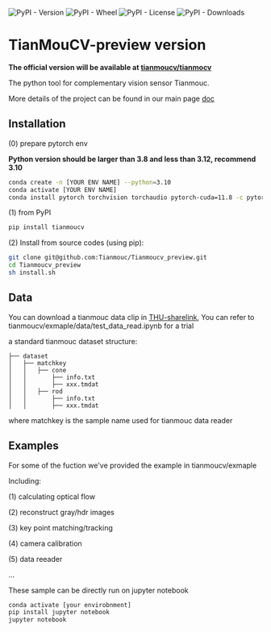 ![PyPI - Version](https://img.shields.io/pypi/v/tianmoucv) ![PyPI - Wheel](https://img.shields.io/pypi/wheel/tianmoucv) ![PyPI - License](https://img.shields.io/pypi/l/tianmoucv) ![PyPI - Downloads](https://img.shields.io/pypi/dm/tianmoucv) 

# TianMouCV-preview version

**The official version will be available at [tianmoucv/tianmocv](https://github.com/Tianmouc/tianmoucv)**

The python tool for complementary vision sensor Tianmouc.

More details of the project can be found in our main page [doc](http://www.tianmouc.cn:38325)


## Installation

(0) prepare pytorch env

**Python version should be larger than 3.8 and less than 3.12, recommend 3.10**

```bash
conda create -n [YOUR ENV NAME] --python=3.10
conda activate [YOUR ENV NAME]
conda install pytorch torchvision torchaudio pytorch-cuda=11.8 -c pytorch -c nvidia
```

(1) from PyPI

```bash
pip install tianmoucv
```

(2) Install from source codes (using pip):

```bash
git clone git@github.com:Tianmouc/Tianmoucv_preview.git
cd Tianmoucv_preview
sh install.sh
```

## Data

You can download a tianmouc data clip in [THU-sharelink](https://cloud.tsinghua.edu.cn/f/dc0d394efcb44af3b9b3/?dl=1), You can refer to tianmoucv/exmaple/data/test_data_read.ipynb for a trial

a standard tianmouc dataset structure:

```
├── dataset
│   ├── matchkey
│   │   ├── cone
│   │       ├── info.txt
│   │       ├── xxx.tmdat
│   │   ├── rod
│   │       ├── info.txt
│   │       ├── xxx.tmdat
```

where matchkey is the sample name used for tianmouc data reader 

## Examples

For some of the fuction we've provided the example in tianmoucv/exmaple

Including:

(1) calculating optical flow

(2) reconstruct gray/hdr images

(3) key point matching/tracking

(4) camera calibration

(5) data reeader

...

These sample can be directly run on jupyter notebook

```bash
conda activate [your envirobnment]
pip install jupyter notebook
jupyter notebook
```


